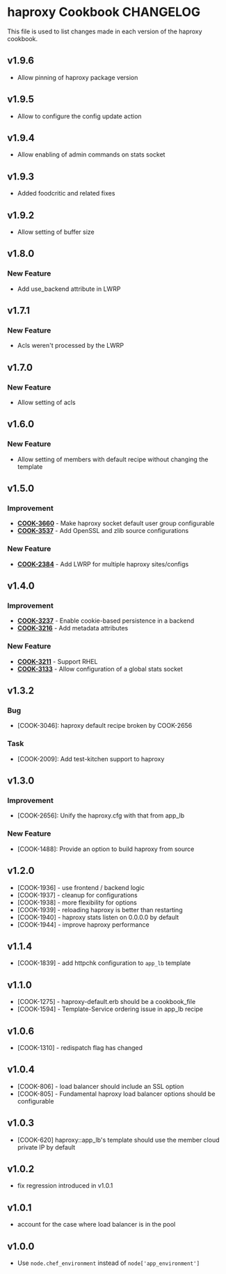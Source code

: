 haproxy Cookbook CHANGELOG
==========================
This file is used to list changes made in each version of the haproxy cookbook.

v1.9.6
------
- Allow pinning of haproxy package version

v1.9.5
------
- Allow to configure the config update action

v1.9.4
------
- Allow enabling of admin commands on stats socket

v1.9.3
------
- Added foodcritic and related fixes

v1.9.2
------
- Allow setting of buffer size

v1.8.0
------
### New Feature
- Add use_backend attribute in LWRP

v1.7.1
------
### New Feature
- Acls weren't processed by the LWRP

v1.7.0
------
### New Feature
- Allow setting of acls

v1.6.0
------
### New Feature
- Allow setting of members with default recipe without changing the template


v1.5.0
------
### Improvement
- **[COOK-3660](https://tickets.opscode.com/browse/COOK-3660)** - Make haproxy socket default user group configurable
- **[COOK-3537](https://tickets.opscode.com/browse/COOK-3537)** - Add OpenSSL and zlib source configurations

### New Feature
- **[COOK-2384](https://tickets.opscode.com/browse/COOK-2384)** - Add LWRP for multiple haproxy sites/configs

v1.4.0
------
### Improvement
- **[COOK-3237](https://tickets.opscode.com/browse/COOK-3237)** - Enable cookie-based persistence in a backend
- **[COOK-3216](https://tickets.opscode.com/browse/COOK-3216)** - Add metadata attributes

### New Feature
- **[COOK-3211](https://tickets.opscode.com/browse/COOK-3211)** - Support RHEL
- **[COOK-3133](https://tickets.opscode.com/browse/COOK-3133)** - Allow configuration of a global stats socket

v1.3.2
------
### Bug
- [COOK-3046]: haproxy default recipe broken by COOK-2656

### Task
- [COOK-2009]: Add test-kitchen support to haproxy

v1.3.0
------
### Improvement
- [COOK-2656]: Unify the haproxy.cfg with that from app_lb

### New Feature
- [COOK-1488]: Provide an option to build haproxy from source

v1.2.0
------
- [COOK-1936] - use frontend / backend logic
- [COOK-1937] - cleanup for configurations
- [COOK-1938] - more flexibility for options
- [COOK-1939] - reloading haproxy is better than restarting
- [COOK-1940] - haproxy stats listen on 0.0.0.0 by default
- [COOK-1944] - improve haproxy performance

v1.1.4
------
- [COOK-1839] - add httpchk configuration to `app_lb` template

v1.1.0
------
- [COOK-1275] - haproxy-default.erb should be a cookbook_file
- [COOK-1594] - Template-Service ordering issue in app_lb recipe

v1.0.6
------
- [COOK-1310] - redispatch flag has changed

v1.0.4
------
- [COOK-806] - load balancer should include an SSL option
- [COOK-805] - Fundamental haproxy load balancer options should be configurable

v1.0.3
------
- [COOK-620] haproxy::app_lb's template should use the member cloud private IP by default

v1.0.2
------
- fix regression introduced in v1.0.1

v1.0.1
------
- account for the case where load balancer is in the pool

v1.0.0
------
- Use `node.chef_environment` instead of `node['app_environment']`
